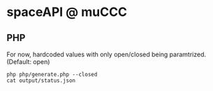 # spaceAPI @ muCCC

## PHP

For now, hardcoded values with only open/closed being paramtrized. (Default: open)

```
php php/generate.php --closed
cat output/status.json
```

